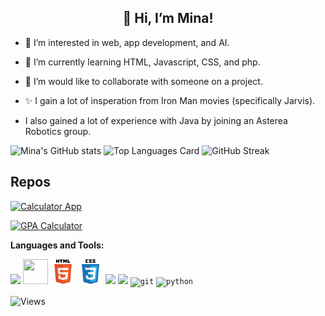 <h2 align="center">👋 Hi, I’m Mina!</h2>

- 👀 I’m interested in web, app development, and AI.

- 🌱 I’m currently learning HTML, Javascript, CSS, and php.

- 💞️ I’m would like to collaborate with someone on a project.

- ✨ I gain a lot of insperation from Iron Man movies (specifically Jarvis).

- I also gained a lot of experience with Java by joining an Asterea Robotics group.

![Mina's GitHub stats](https://github-readme-stats.vercel.app/api?username=MinaGirgis2000&show_icons=true&theme=radical)
![Top Languages Card](https://github-readme-stats.vercel.app/api/top-langs/?username=MinaGirgis2000&layout=compact&theme=radical)
![GitHub Streak](https://github-readme-streak-stats.herokuapp.com?user=MinaGirgis2000&theme=neon-palenight&hide_border=true)

## Repos

[![Calculator App](https://github-readme-stats.vercel.app/api/pin/?username=MinaGirgis2000&repo=calculatorapp&show_owner=true)](https://github.com/MinaGirgis2000/CalculatorApp)

[![GPA Calculator](https://github-readme-stats.vercel.app/api/pin/?username=MinaGirgis2000&repo=gpacalculator&show_owner=true)](https://github.com/MinaGirgis2000/Python-GPACalculator)

**Languages and Tools:**  

<code><img height="40" src="https://upload.wikimedia.org/wikipedia/en/thumb/3/30/Java_programming_language_logo.svg/1200px-Java_programming_language_logo.svg.png"></code>
<code><img height="40" width="40" src="https://raw.githubusercontent.com/shinokada/shinokada/master/assets/javascript.png"></code>
<code><img src="https://raw.githubusercontent.com/devicons/devicon/master/icons/html5/html5-original-wordmark.svg" alt="html5" width="40" height="40"/></code>
<code><img src="https://raw.githubusercontent.com/devicons/devicon/master/icons/css3/css3-original-wordmark.svg" alt="css3" width="40" height="40"/></code>
<code><img height="40" src="https://raw.githubusercontent.com/shinokada/shinokada/master/assets/php.png"></code>
<code><img height="40" src="https://cdn.freebiesupply.com/logos/large/2x/visual-studio-code-logo-png-transparent.png"></code>
<code><img src="https://www.vectorlogo.zone/logos/git-scm/git-scm-icon.svg" alt="git" width="40" height="40"/></code>
<code><img src="https://cdn3.iconfinder.com/data/icons/logos-and-brands-adobe/512/267_Python-512.png" alt="python" width="40" height="40"/></code>

![Views](https://komarev.com/ghpvc/?username=MinaGirgis2000)
